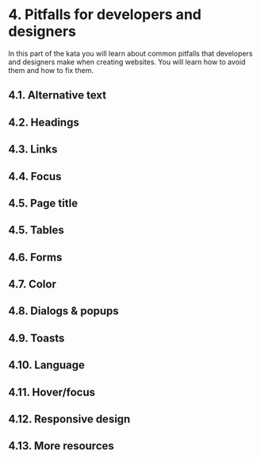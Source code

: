 # 4. Pitfalls for developers and designers

In this part of the kata you will learn about common pitfalls that developers and designers make when creating websites. You will learn how to avoid them and how to fix them.

## 4.1. Alternative text

## 4.2. Headings

## 4.3. Links

## 4.4. Focus

## 4.5. Page title

## 4.5. Tables

## 4.6. Forms

## 4.7. Color

## 4.8. Dialogs & popups

## 4.9. Toasts

## 4.10. Language

## 4.11. Hover/focus

## 4.12. Responsive design

## 4.13. More resources